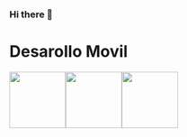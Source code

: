 ### Hi there 👋
<h1>Desarollo Movil</h1>

<div style="display: flex">
  <img src="https://www.svgrepo.com/show/353751/flutter.svg"  width="100" height="100">
<img src="https://upload.wikimedia.org/wikipedia/commons/thumb/0/06/Kotlin_Icon.svg/1200px-Kotlin_Icon.svg.png" width="100" height="100">
<img src="https://seeklogo.com/images/J/java-logo-7F8B35BAB3-seeklogo.com.png" width="100" height="100">
 </div>

<!--
**Maceesoft/Maceesoft** is a ✨ _special_ ✨ repository because its `README.md` (this file) appears on your GitHub profile.

Here are some ideas to get you started:

- 🔭 I’m currently working on ...
- 🌱 I’m currently learning ...
- 👯 I’m looking to collaborate on ...
- 🤔 I’m looking for help with ...
- 💬 Ask me about ...
- 📫 How to reach me: ...
- 😄 Pronouns: ...
- ⚡ Fun fact: ...
-->
